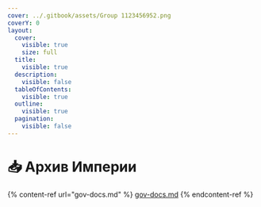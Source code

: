 ```yaml
---
cover: ../.gitbook/assets/Group 1123456952.png
coverY: 0
layout:
  cover:
    visible: true
    size: full
  title:
    visible: true
  description:
    visible: false
  tableOfContents:
    visible: true
  outline:
    visible: true
  pagination:
    visible: false
---
```


# 📥 Архив Империи

{% content-ref url="gov-docs.md" %}
[gov-docs.md](gov-docs.md)
{% endcontent-ref %}

